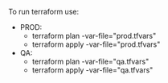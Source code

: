 To run terraform use:

- PROD:
    - terraform plan -var-file="prod.tfvars"
    - terraform apply -var-file="prod.tfvars"
- QA:
    - terraform plan -var-file="qa.tfvars"
    - terraform apply -var-file="qa.tfvars"